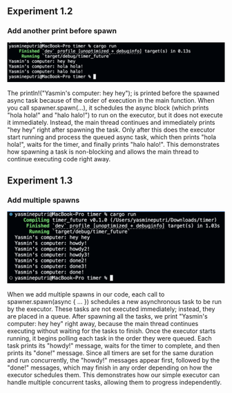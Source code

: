## Experiment 1.2

### Add another print before spawn
![Print Before Spawn](img/print_before_spawn.png)

The println!("Yasmin's computer: hey hey"); is printed before the spawned async task because of the order of execution in the main function. When you call spawner.spawn(...), it schedules the async block (which prints "hola hola!" and "halo halo!") to run on the executor, but it does not execute it immediately. Instead, the main thread continues and immediately prints "hey hey" right after spawning the task. Only after this does the executor start running and process the queued async task, which then prints "hola hola!", waits for the timer, and finally prints "halo halo!". This demonstrates how spawning a task is non-blocking and allows the main thread to continue executing code right away.

## Experiment 1.3

### Add multiple spawns
![Multiple Spawns](img/multiple_spawns.png)

When we add multiple spawns in our code, each call to spawner.spawn(async { ... }) schedules a new asynchronous task to be run by the executor. These tasks are not executed immediately; instead, they are placed in a queue. After spawning all the tasks, we print "Yasmin's computer: hey hey" right away, because the main thread continues executing without waiting for the tasks to finish. Once the executor starts running, it begins polling each task in the order they were queued. Each task prints its "howdy!" message, waits for the timer to complete, and then prints its "done!" message. Since all timers are set for the same duration and run concurrently, the "howdy!" messages appear first, followed by the "done!" messages, which may finish in any order depending on how the executor schedules them. This demonstrates how our simple executor can handle multiple concurrent tasks, allowing them to progress independently.